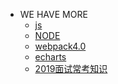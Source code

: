 - WE HAVE MORE
    - <a href="/mybook/js">js</a>
    - <a href="/mybook/nodejs">NODE</a>
    - <a href="/mybook/webpack">webpack4.0</a>
    - <a href="./">echarts</a>
    - <a href="/mybook/2019面试常考知识">2019面试常考知识</a>
